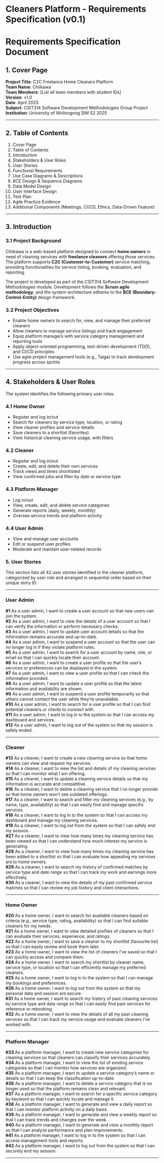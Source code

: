 # Cleaners Platform - Requirements Specification (v0.1)
#  Requirements Specification Document

## 1. Cover Page

**Project Title**:  C2C Freelance Home Cleaners Platform  
**Team Name**: Chiikawa  
**Team Members**: [List all team members with student IDs]  
**Version**: v1.0  
**Date**: April 2025  
**Subject**: CSIT314 Software Development Methodologies Group Project  
**Institution**: University of Wollongong SIM S2 2025  

---

## 2. Table of Contents

1. Cover Page  
2. Table of Contents  
3. Introduction  
4. Stakeholders & User Roles  
5. User Stories  
6. Functional Requirements  
7. Use Case Diagrams & Descriptions  
8. BCE Design & Sequence Diagrams  
9. Data Model Design  
10. User Interface Design  
11. Test Plan  
12. Agile Practice Evidence  
13. Additional Components (Meetings, CI/CD, Ethics, Data-Driven Feature)

---

## 3. Introduction

### 3.1 Project Background

Chiikawa is a web-based platform designed to connect **home owners** in need of cleaning services with **freelance cleaners** offering those services. The platform supports **C2C (Customer-to-Customer)** service matching, providing functionalities for service listing, booking, evaluation, and reporting.

The project is developed as part of the CSIT314 Software Development Methodologies module. Development follows the **Scrum agile methodology**, and the system architecture adheres to the **BCE (Boundary-Control-Entity)** design framework.

### 3.2 Project Objectives

- Enable home owners to search for, view, and manage their preferred cleaners  
- Allow cleaners to manage service listings and track engagement  
- Equip platform managers with service category management and reporting tools  
- Apply object-oriented programming, test-driven development (TDD), and CI/CD principles  
- Use agile project management tools (e.g., Taiga) to track development progress across sprints  

---

## 4. Stakeholders & User Roles

The system identifies the following primary user roles:

### 4.1 Home Owner
- Register and log in/out  
- Search for cleaners by service type, location, or rating  
- View cleaner profiles and service details  
- Save cleaners to a shortlist (favorites)  
- View historical cleaning service usage, with filters  

### 4.2 Cleaner
- Register and log in/out  
- Create, edit, and delete their own services  
- Track views and times shortlisted  
- View confirmed jobs and filter by date or service type  

### 4.3 Platform Manager
- Log in/out  
- View, create, edit, and delete service categories  
- Generate reports (daily, weekly, monthly)  
- Oversee service trends and platform activity  

### 4.4 User Admin
- View and manage user accounts  
- Edit or suspend user profiles  
- Moderate and maintain user-related records


### 5. User Stories 

This section lists all 42 user stories identified in the cleaner platform, categorized by user role and arranged in sequential order based on their unique story ID.

---

###  User Admin

**#1** As a user admin, I want to create a user account so that new users can join the system.  
**#2** As a user admin, I want to view the details of a user account so that I can verify the information or perform necessary checks.  
**#3** As a user admin, I want to update user account details so that the information remains accurate and up-to-date.  
**#4** As a user admin, I want to suspend a user account so that the user can no longer log in if they violate platform rules.  
**#5** As a user admin, I want to search for a user account by name, role, or email so that I can quickly locate their account.  
**#6** As a user admin, I want to create a user profile so that the user’s services or preferences can be displayed in the system.  
**#7** As a user admin, I want to view a user profile so that I can check the information provided.  
**#8** As a user admin, I want to update a user profile so that the latest information and availability are shown.  
**#9** As a user admin, I want to suspend a user profile temporarily so that others cannot contact the user while they’re unavailable.  
**#10** As a user admin, I want to search for a user profile so that I can find potential cleaners or clients to connect with.  
**#11** As a user admin, I want to log in to the system so that I can access my dashboard and services.  
**#12** As a user admin, I want to log out of the system so that my session is safely ended.

---

###  Cleaner

**#13** As a cleaner, I want to create a new cleaning service so that home owners can view and request my services.  
**#14** As a cleaner, I want to view the list and details of my cleaning services so that I can monitor what I am offering.  
**#15** As a cleaner, I want to update a cleaning service details so that my information is accurate and competitive.  
**#16** As a cleaner, I want to delete a cleaning service that I no longer provide so that home owners won't see outdated offerings.  
**#17** As a cleaner, I want to search and filter my cleaning services (e.g., by name, type, availability) so that I can easily find and manage specific services.  
**#18** As a cleaner, I want to log in to the system so that I can access my dashboard and manage my cleaning services.  
**#19** As a cleaner, I want to log out from the system so that I can safely end my session.  
**#27** As a cleaner, I want to view how many times my cleaning service has been viewed so that I can understand how much interest my service is generating.  
**#28** As a cleaner, I want to view how many times my cleaning service has been added to a shortlist so that I can evaluate how appealing my services are to home owners.  
**#29** As a cleaner, I want to search my history of confirmed matches by service type and date range so that I can track my work and earnings more effectively.  
**#30** As a cleaner, I want to view the details of my past confirmed service matches so that I can review my job history and client interactions.

---

###  Home Owner

**#20** As a home owner, I want to search for available cleaners based on criteria (e.g., service type, rating, availability) so that I can find suitable cleaners for my needs.  
**#21** As a home owner, I want to view detailed profiles of cleaners so that I can evaluate their services, experience, and ratings.  
**#22** As a home owner, I want to save a cleaner to my shortlist (favourite list) so that I can easily review and book them later.  
**#23** As a home owner, I want to view the list of cleaners I’ve saved so that I can quickly access and compare them.  
**#24** As a home owner, I want to search my shortlist by cleaner name, service type, or location so that I can efficiently manage my preferred cleaners.  
**#25** As a home owner, I want to log in to the system so that I can manage my bookings and preferences.  
**#26** As a home owner, I want to log out from the system so that my personal data and session are secure.  
**#31** As a home owner, I want to search my history of past cleaning services by service type and date range so that I can easily find past services for reference or rebooking.  
**#32** As a home owner, I want to view the details of all my past cleaning services so that I can track my service usage and evaluate cleaners I’ve worked with.

---

###  Platform Manager

**#33** As a platform manager, I want to create new service categories for cleaning services so that cleaners can classify their services accurately.  
**#34** As a platform manager, I want to view the list of existing service categories so that I can monitor how services are organized.  
**#35** As a platform manager, I want to update a service category’s name or details so that I can keep the classification up-to-date.  
**#36** As a platform manager, I want to delete a service category that is no longer used so that the platform remains clean and relevant.  
**#37** As a platform manager, I want to search for a specific service category by keyword so that I can quickly locate and manage it.  
**#38** As a platform manager, I want to generate and view a daily report so that I can monitor platform activity on a daily basis.  
**#39** As a platform manager, I want to generate and view a weekly report so that I can track trends and changes over the week.  
**#40** As a platform manager, I want to generate and view a monthly report so that I can analyze performance and plan improvements.  
**#41** As a platform manager, I want to log in to the system so that I can access management tools and reports.  
**#42** As a platform manager, I want to log out from the system so that I can securely end my session.



---

